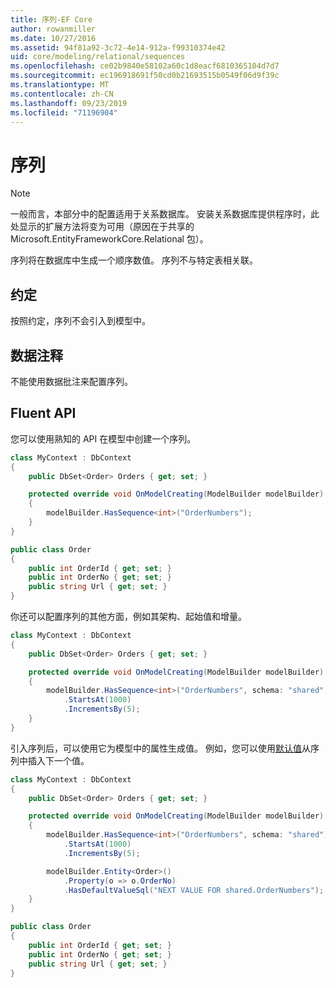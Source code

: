 ```yaml
---
title: 序列-EF Core
author: rowanmiller
ms.date: 10/27/2016
ms.assetid: 94f81a92-3c72-4e14-912a-f99310374e42
uid: core/modeling/relational/sequences
ms.openlocfilehash: ce02b9840e58102a60c1d8eacf6810365104d7d7
ms.sourcegitcommit: ec196918691f50cd0b21693515b0549f06d9f39c
ms.translationtype: MT
ms.contentlocale: zh-CN
ms.lasthandoff: 09/23/2019
ms.locfileid: "71196904"
---
```

# <a name="sequences"></a>序列

> [!NOTE]  
> 一般而言，本部分中的配置适用于关系数据库。 安装关系数据库提供程序时，此处显示的扩展方法将变为可用（原因在于共享的 Microsoft.EntityFrameworkCore.Relational 包）。

序列将在数据库中生成一个顺序数值。 序列不与特定表相关联。

## <a name="conventions"></a>约定

按照约定，序列不会引入到模型中。

## <a name="data-annotations"></a>数据注释

不能使用数据批注来配置序列。

## <a name="fluent-api"></a>Fluent API

您可以使用熟知的 API 在模型中创建一个序列。

<!-- [!code-csharp[Main](samples/core/relational/Modeling/FluentAPI/Relational/Sequence.cs?highlight=7)] -->
``` csharp
class MyContext : DbContext
{
    public DbSet<Order> Orders { get; set; }

    protected override void OnModelCreating(ModelBuilder modelBuilder)
    {
        modelBuilder.HasSequence<int>("OrderNumbers");
    }
}

public class Order
{
    public int OrderId { get; set; }
    public int OrderNo { get; set; }
    public string Url { get; set; }
}
```

你还可以配置序列的其他方面，例如其架构、起始值和增量。

<!-- [!code-csharp[Main](samples/core/relational/Modeling/FluentAPI/Relational/SequenceConfigured.cs?highlight=7,8,9)] -->
``` csharp
class MyContext : DbContext
{
    public DbSet<Order> Orders { get; set; }

    protected override void OnModelCreating(ModelBuilder modelBuilder)
    {
        modelBuilder.HasSequence<int>("OrderNumbers", schema: "shared")
            .StartsAt(1000)
            .IncrementsBy(5);
    }
}
```

引入序列后，可以使用它为模型中的属性生成值。 例如，您可以使用[默认值](default-values.md)从序列中插入下一个值。

<!-- [!code-csharp[Main](samples/core/relational/Modeling/FluentAPI/Relational/SequenceUsed.cs?highlight=11,12,13)] -->
``` csharp
class MyContext : DbContext
{
    public DbSet<Order> Orders { get; set; }

    protected override void OnModelCreating(ModelBuilder modelBuilder)
    {
        modelBuilder.HasSequence<int>("OrderNumbers", schema: "shared")
            .StartsAt(1000)
            .IncrementsBy(5);

        modelBuilder.Entity<Order>()
            .Property(o => o.OrderNo)
            .HasDefaultValueSql("NEXT VALUE FOR shared.OrderNumbers");
    }
}

public class Order
{
    public int OrderId { get; set; }
    public int OrderNo { get; set; }
    public string Url { get; set; }
}
```

